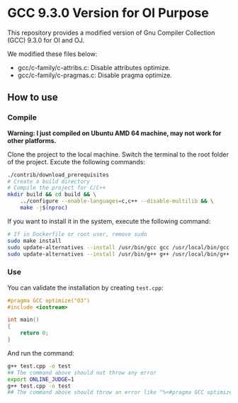 # GCC 9.3.0 Version for OI Purpose

This repository provides a modified version
of Gnu Compiler Collection (GCC) 9.3.0 for OI
and OJ.

We modified these files below:
- gcc/c-family/c-attribs.c: Disable attributes optimize.
- gcc/c-family/c-pragmas.c: Disable pragma optimize.

## How to use

### Compile

**Warning: I just compiled on Ubuntu AMD 64 machine, may not work for other platforms.**

Clone the project to the local machine. Switch the terminal to the root folder of the project. Excute the following commands:

```bash
./contrib/download_prerequisites
# Create a build directory
# Compile the project for C/C++
mkdir build && cd build && \
    ../configure --enable-languages=c,c++ --disable-multilib && \
    make -j$(nproc)
```

If you want to install it in the system, execute the following command:

```bash
# If in Dockerfile or root user, remove sudo
sudo make install
sudo update-alternatives --install /usr/bin/gcc gcc /usr/local/bin/gcc 100 && \
sudo update-alternatives --install /usr/bin/g++ g++ /usr/local/bin/g++ 100
```

### Use

You can validate the installation by creating `test.cpp`:

```cpp
#pragma GCC optimize("O3")
#include <iostream>

int main()
{
    return 0;
}
```

And run the command:

```bash
g++ test.cpp -o test
## The command above should not throw any error
export ONLINE_JUDGE=1
g++ test.cpp -o test
## The command above should throw an error like "%<#pragma GCC optimize%> is not allowed in online judge mode"
```